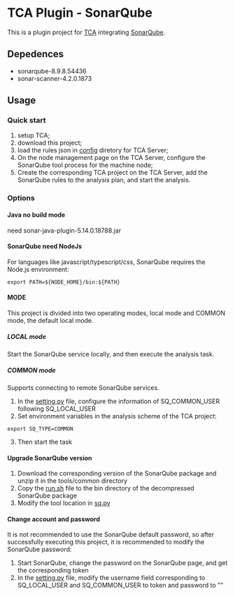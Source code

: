
# TCA Plugin - SonarQube
This is a plugin project for [TCA](https://github.com/Tencent/CodeAnalysis) integrating [SonarQube](https://www.sonarqube.org/downloads/).

## Depedences
- sonarqube-8.9.8.54436
- sonar-scanner-4.2.0.1873

## Usage
### Quick start
1. setup TCA;
2. download this project;
3. load the rules json in [config](config/) diretory for TCA Server;
4. On the node management page on the TCA Server, configure the SonarQube tool process for the machine node;
5. Create the corresponding TCA project on the TCA Server, add the SonarQube rules to the analysis plan, and start the analysis.

### Options
#### Java no build mode
need sonar-java-plugin-5.14.0.18788.jar

#### SonarQube need NodeJs
For languages like javascript/typescript/css, SonarQube requires the Node.js environment:
```shell
export PATH=${NODE_HOME}/bin:${PATH}
```

#### MODE
This project is divided into two operating modes, local mode and COMMON mode, the default local mode.
##### LOCAL mode
Start the SonarQube service locally, and then execute the analysis task.

##### COMMON mode
Supports connecting to remote SonarQube services.
1. In the [setting.py](src/settings.py) file, configure the information of SQ_COMMON_USER following SQ_LOCAL_USER
2. Set environment variables in the analysis scheme of the TCA project:
```shell
export SQ_TYPE=COMMON
```
3. Then start the task


#### Upgrade SonarQube version
1. Download the corresponding version of the SonarQube package and unzip it in the tools/common directory
2. Copy the [run.sh](tools/common/sonarqube-8.9.8.54436/bin/run.sh) file to the bin directory of the decompressed SonarQube package
3. Modify the tool location in [sq.py](src/util/sq.py#L99)

#### Change account and password
It is not recommended to use the SonarQube default password, so after successfully executing this project, it is recommended to modify the SonarQube password:
1. Start SonarQube, change the password on the SonarQube page, and get the corresponding token
2. In the [setting.py](src/settings.py) file, modify the username field corresponding to SQ_LOCAL_USER and SQ_COMMON_USER to token and password to ""




